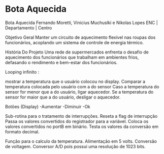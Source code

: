 
# Bota Aquecida
Bota Aquecida
Fernando Moretti, Vinicius Muchuslki e Nikolas Lopes
ENC | Departamento | Centro



Objetivo Geral 
Manter um circuito de aquecimento flexível nas roupas dos funcionários, acoplando um sistema de controle de energia térmico.

História Do Projeto
Uma rede de supermercados enfrenta o desafio de aquecimento dos funcionários que trabalham em ambientes frios, defasando o rendimento e bem-estar dos funcionários.

Looping infinito :

mostrar a temperatura que o usuário colocou no display.
Comparar a temperatura colocada pelo usuário com a do sensor
Caso a temperatura do sensor for menor que a do usuário, ligar aquecedor.
Se  a temperatura do sensor for maior que a do usuário, desligar o aquecedor.

Botões (Display)
-Aumentar 
-Diminuir
-Ok

Sub-rotina para o tratamento de interrupções.
Reseta a flag de interrupção
Passa os valores convertidos do registrador para a variável.
Coloca os valores convertidos no portB em binário.
Testa os valores da conversão em formato decimal.


Função para o calculo da temperatura.
Alimentação em 5 volts.
Conversão de voltagem.
Conversor A/D pois possui uma resolução de 1023 bits.
